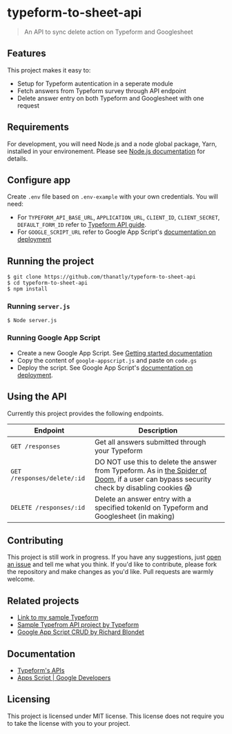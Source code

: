 # typeform-to-sheet-api
> An API to sync delete action on Typeform and Googlesheet 
## Features
This project makes it easy to:
* Setup for Typeform autentication in a seperate module
* Fetch answers from Typeform survey through API endpoint
* Delete answer entry on both Typeform and Googlesheet with one request 

## Requirements
For development, you will need Node.js and a node global package, Yarn, installed in your environement. Please see [Node.js documentation](https://nodejs.org/en/download/) for details. 

## Configure app
Create `.env` file based on `.env-example` with your own credentials. You will need:
- For `TYPEFORM_API_BASE_URL`, `APPLICATION_URL`, `CLIENT_ID`, `CLIENT_SECRET`, `DEFAULT_FORM_ID` refer to [Typeform API guide](https://developer.typeform.com/get-started/personal-access-token/).
- For `GOOGLE_SCRIPT_URL` refer to Google App Script's [documentation on deployment](https://developers.google.com/apps-script/concepts/deployments)

## Running the project

    $ git clone https://github.com/thanatly/typeform-to-sheet-api
    $ cd typeform-to-sheet-api
    $ npm install
    
### Running `server.js`
    $ Node server.js 
### Running Google App Script
- Create a new Google App Script. See [Getting started documentation](https://script.google.com/home/start)
- Copy the content of `google-appscript.js` and paste on `code.gs`
- Deploy the script. See Google App Script's [documentation on deployment](https://developers.google.com/apps-script/concepts/deployments). 

## Using the API 
Currently this project provides the following endpoints.

|Endpoint|Description|
|--|--|
|`GET /responses`|Get all answers submitted through your Typeform|
|`GET /responses/delete/:id`|DO NOT use this to delete the answer from Typeform. As in [the Spider of Doom](https://news.ycombinator.com/item?id=3103013), if a user can bypass security check by disabling cookies 😱 |
|`DELETE /responses/:id`|Delete an answer entry with a specified tokenId on Typeform and Googlesheet (in making) |


## Contributing
This project is still work in progress. If you have any suggestions, just [open an issue][issues] and tell me what you think.
If you'd like to contribute, please fork the repository and make changes as you'd like. Pull requests are warmly welcome.

## Related projects
- [Link to my sample Typeform](https://finatalie13.typeform.com/to/sY1gauC4?typeform-source=admin.typeform.com)
- [Sample Typefrom API project by Typeform](https://github.com/Typeform/results-example)
- [Google App Script CRUD by Richard Blondet](https://gist.github.com/richardblondet/ce87a397ef669d4d25dd21ea02b9dda1)

## Documentation
- [Typeform's APIs](https://developer.typeform.com)
- [Apps Script | Google Developers](https://developers.google.com/apps-script)

## Licensing
This project is licensed under MIT license. This license does not require you to take the license with you to your project.

[issues]:https://github.com/thanatly/typeform-to-sheet-api/issues
